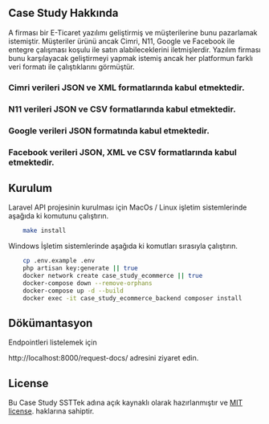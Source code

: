 ## Case Study Hakkında

A firması bir E-Ticaret yazılımı geliştirmiş ve müşterilerine bunu pazarlamak istemiştir. Müşteriler ürünü ancak Cimri, N11, Google ve Facebook ile entegre çalışması koşulu ile satın alabileceklerini iletmişlerdir. Yazılım firması bunu karşılayacak geliştirmeyi yapmak istemiş ancak her platformun farklı veri formatı ile çalıştıklarını görmüştür.

### Cimri verileri JSON ve XML formatlarında kabul etmektedir.

### N11 verileri JSON ve CSV formatlarında kabul etmektedir.

### Google verileri JSON formatında kabul etmektedir.

### Facebook verileri JSON, XML ve CSV formatlarında kabul etmektedir.

## Kurulum

Laravel API projesinin kurulması için MacOs / Linux işletim sistemlerinde aşağıda ki komutunu çalıştırın.

```sh
    make install 
```

Windows İşletim sistemlerinde aşağıda ki komutları sırasıyla çalıştırın.

```sh
    cp .env.example .env
	php artisan key:generate || true
    docker network create case_study_ecommerce || true
    docker-compose down --remove-orphans
    docker-compose up -d --build
    docker exec -it case_study_ecommerce_backend composer install
```


## Dökümantasyon

Endpointleri listelemek için 

http://localhost:8000/request-docs/ adresini ziyaret edin.


## License

Bu Case Study SSTTek adına açık kaynaklı olarak hazırlanmıştır ve [MIT license](https://opensource.org/licenses/MIT). haklarına sahiptir.
